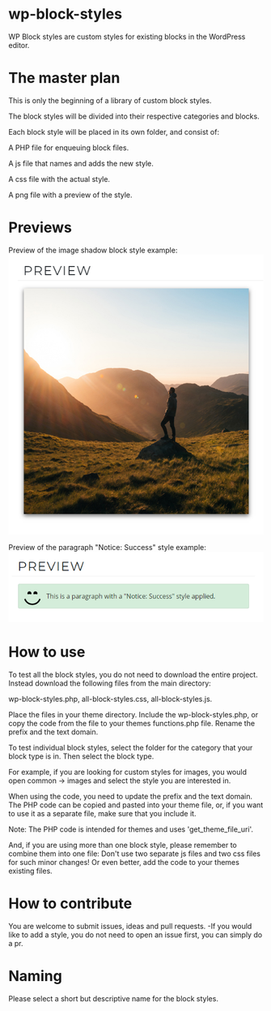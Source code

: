 # wp-block-styles
WP Block styles are custom styles for existing blocks in the WordPress editor.


# The master plan
This is only the beginning of a library of custom block styles.

The block styles will be divided into their respective categories and blocks.

Each block style will be placed in its own folder, and consist of:

A PHP file for enqueuing block files.

A js file that names and adds the new style.

A css file with the actual style.

A png file with a preview of the style.

# Previews

Preview of the image shadow block style example:
![Shadow block style preview](https://github.com/carolinan/wp-block-styles/blob/master/preview.png)

Preview of the paragraph "Notice: Success" style example:
![Success block style preview](https://github.com/carolinan/wp-block-styles/blob/master/common/paragraph/notice-success/preview-notice-success.png)


# How to use

To test all the block styles, you do not need to download the entire project.
Instead download the following files from the main directory:

wp-block-styles.php, all-block-styles.css, all-block-styles.js.

Place the files in your theme directory. Include the wp-block-styles.php, or copy the code from the file to your themes functions.php file.
Rename the prefix and the text domain.



To test individual block styles, select the folder for the category that your block type is in. Then select the block type.

For example, if you are looking for custom styles for images, you would open common -> images and select the style you are interested in.

When using the code, you need to update the prefix and the text domain.
The PHP code can be copied and pasted into your theme file, or, if you want to use it as a separate file, 
make sure that you include it.


Note: The PHP code is intended for themes and uses 'get_theme_file_uri'.

And, if you are using more than one block style, please remember to combine them into one file: 
Don't use two separate js files and two css files for such minor changes! Or even better, add the code to your themes existing files.

# How to contribute

You are welcome to submit issues, ideas and pull requests.
-If you would like to add a style, you do not need to open an issue first, you can simply do a pr.


# Naming

Please select a short but descriptive name for the block styles.
